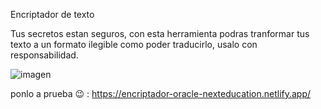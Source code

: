 Encriptador de texto

Tus secretos estan seguros, con esta herramienta podras tranformar tus texto a un formato ilegible como poder traducirlo, usalo con responsabilidad.

![imagen](https://github.com/user-attachments/assets/792174a0-0ef6-460e-89ac-32865bc5c1ca)




ponlo a prueba  :wink: : https://encriptador-oracle-nexteducation.netlify.app/
